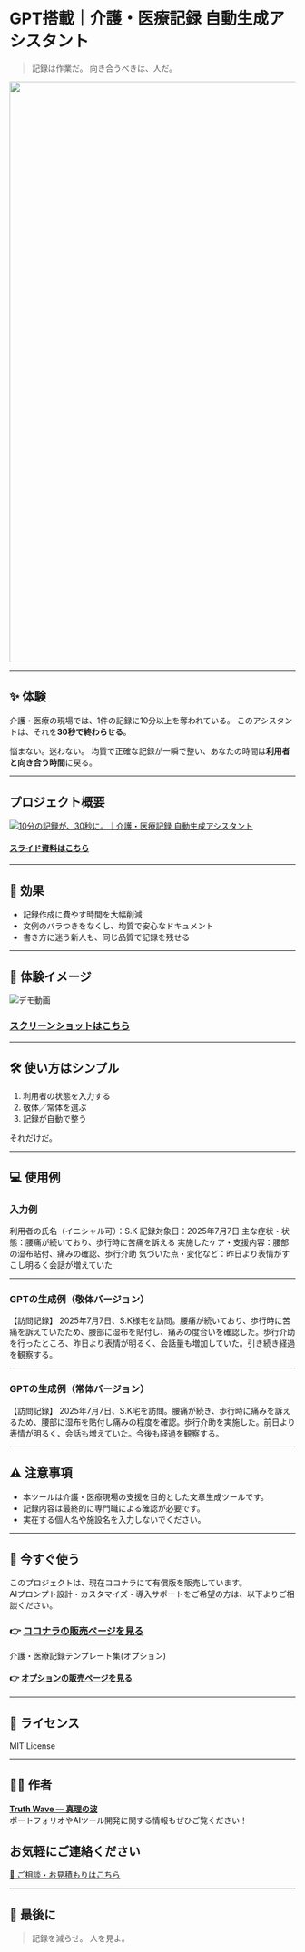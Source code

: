# GPT搭載｜介護・医療記録 自動生成アシスタント

> 記録は作業だ。
> 向き合うべきは、人だ。

<p align="center">
<img width="1536" height="1024" alt="「介護・医療記録の自動作成アシスタント" src="https://github.com/user-attachments/assets/c676bb77-4ec7-4208-a061-03d7346ccb03" />
</p>



---

## ✨ 体験
介護・医療の現場では、1件の記録に10分以上を奪われている。
このアシスタントは、それを**30秒で終わらせる**。

悩まない。迷わない。
均質で正確な記録が一瞬で整い、あなたの時間は**利用者と向き合う時間**に戻る。

---

## プロジェクト概要
[![10分の記録が、30秒に。｜介護・医療記録 自動生成アシスタント](https://github.com/user-attachments/assets/346c5389-4fa4-488c-823f-340b01151539)](https://youtu.be/FWrqUYlq-nk)

#### [スライド資料はこちら](https://github.com/truthwave/-Medical-Care-Record-Writer/blob/main/%E8%B3%87%E6%96%99/%E4%BB%8B%E8%AD%B7%E3%83%BB%E5%8C%BB%E7%99%82%E8%A8%98%E9%8C%B2%E8%87%AA%E5%8B%95%E7%94%9F%E6%88%90%E3%82%A2%E3%82%B7%E3%82%B9%E3%82%BF%E3%83%B3%E3%83%88%20%E3%82%B9%E3%83%A9%E3%82%A4%E3%83%89.pdf)

---

## 🚀 効果
* 記録作成に費やす時間を大幅削減
* 文例のバラつきをなくし、均質で安心なドキュメント
* 書き方に迷う新人も、同じ品質で記録を残せる


---

## 📸 **体験イメージ**
![デモ動画](https://github.com/TomoProgrammingDayori/-Medical-Care-Record-Writer/blob/main/%E8%B3%87%E6%96%99/%E3%83%87%E3%83%A2%E5%8B%95%E7%94%BB.gif)

### [スクリーンショットはこちら](https://github.com/truthwave/-Medical-Care-Record-Writer/tree/main/%E8%B3%87%E6%96%99/%E3%82%B9%E3%82%AF%E3%83%AA%E3%83%BC%E3%83%B3%E3%82%B7%E3%83%A7%E3%83%83%E3%83%88)


---

## 🛠 使い方はシンプル

1. 利用者の状態を入力する
2. 敬体／常体を選ぶ
3. 記録が自動で整う

それだけだ。


---

## 💻 使用例

### 入力例

利用者の氏名（イニシャル可）：S.K
記録対象日：2025年7月7日
主な症状・状態：腰痛が続いており、歩行時に苦痛を訴える
実施したケア・支援内容：腰部の湿布貼付、痛みの確認、歩行介助
気づいた点・変化など：昨日より表情がすこし明るく会話が増えていた

---

### GPTの生成例（敬体バージョン）

【訪問記録】
2025年7月7日、S.K様宅を訪問。腰痛が続いており、歩行時に苦痛を訴えていたため、腰部に湿布を貼付し、痛みの度合いを確認した。歩行介助を行ったところ、昨日より表情が明るく、会話量も増加していた。引き続き経過を観察する。

---

### GPTの生成例（常体バージョン）

【訪問記録】
2025年7月7日、S.K宅を訪問。腰痛が続き、歩行時に痛みを訴えるため、腰部に湿布を貼付し痛みの程度を確認。歩行介助を実施した。前日より表情が明るく、会話も増えていた。今後も経過を観察する。

---

## ⚠️ 注意事項

* 本ツールは介護・医療現場の支援を目的とした文章生成ツールです。
* 記録内容は最終的に専門職による確認が必要です。
* 実在する個人名や施設名を入力しないでください。

---

## 🛒 今すぐ使う

このプロジェクトは、現在ココナラにて有償版を販売しています。  
AIプロンプト設計・カスタマイズ・導入サポートをご希望の方は、以下よりご相談ください。

### 👉 [ココナラの販売ページを見る](https://coconala.com/contents_market/pictures/cmf6e1w1v00bmdh0he2160a61)

介護・医療記録テンプレート集(オプション)

#### 👉 [オプションの販売ページを見る](https://coconala.com/services/3862193)

---


## 📄 ライセンス

MIT License

---

## 🧑‍💻 作者

**[Truth Wave ― 真理の波](https://github.com/truthwave)**  
ポートフォリオやAIツール開発に関する情報もぜひご覧ください！

## お気軽にご連絡ください
[📩 ご相談・お見積もりはこちら](mailto:realmadrid71214591@gmail.com)

---

## 🏁 最後に

> 記録を減らせ。
> 人を見よ。
